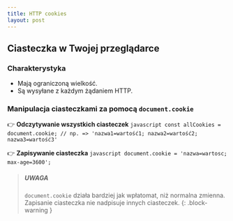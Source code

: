 ```yaml
---
title: HTTP cookies
layout: post
---
```


## Ciasteczka w Twojej przeglądarce

### Charakterystyka

- Mają ograniczoną wielkość.
- Są wysyłane z każdym żądaniem HTTP.

### Manipulacja ciasteczkami za pomocą `document.cookie`

👉  **Odczytywanie wszystkich ciasteczek**
    ```javascript
    const allCookies = document.cookie;
    // np. => 'nazwa1=wartość1; nazwa2=wartość2; nazwa3=wartość3'
    ```

 👉  **Zapisywanie ciasteczka**
    ```javascript
    document.cookie = 'nazwa=wartosc; max-age=3600';
    ```

> ##### UWAGA
>
> `document.cookie` działa bardziej jak wpłatomat, niż normalna zmienna. Zapisanie ciasteczka nie nadpisuje innych ciasteczek.
{: .block-warning }

